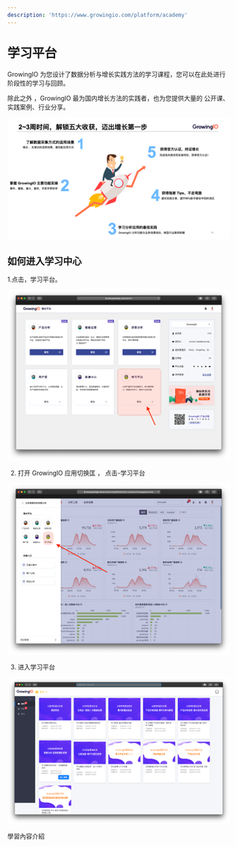 ```yaml
---
description: 'https://www.growingio.com/platform/academy'
---
```


# 学习平台

GrowingIO 为您设计了数据分析与增长实践方法的学习课程，您可以在此处进行阶段性的学习与回顾。

除此之外 ，GrowingIO 最为国内增长方法的实践者，也为您提供大量的 公开课、实践案例、行业分享。

![](../.gitbook/assets/ying-mu-jie-tu-20200716-xia-wu-5.44.20.png)



## 如何进入学习中心

1.点击，学习平台。

![](../.gitbook/assets/ying-mu-jie-tu-20200716-xia-wu-5.26.46.png)

2. 打开 GrowingIO 应用切换匡 ， 点击-学习平台

![](../.gitbook/assets/ying-mu-jie-tu-20200716-xia-wu-5.26.56.png)

3. 进入学习平台

![](../.gitbook/assets/ying-mu-jie-tu-20200716-xia-wu-5.48.09.png)



學習內容介紹

